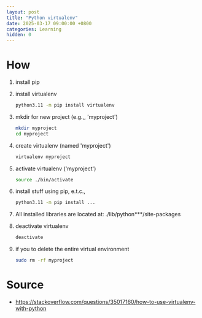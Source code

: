 ```yaml
---
layout: post
title: "Python virtualenv"
date: 2025-03-17 09:00:00 +0800
categories: Learning
hidden: 0
---
```


# How

1. install pip
2. install virtualenv

    ```sh
    python3.11 -m pip install virtualenv
    ```

3. mkdir for new project (e.g.,, 'myproject')

    ```sh
    mkdir myproject
    cd myproject
    ```

4. create virtualenv (named 'myproject')

    ```sh
    virtualenv myproject
    ```

5. activate virtualenv ('myproject')

    ```sh
    source ./bin/activate
    ```

6. install stuff using pip, e.t.c.,

    ```sh
    python3.11 -m pip install ...
    ```

7. All installed libraries are located at: ./lib/python***/site-packages

8. deactivate virtualenv

    ```sh
    deactivate
    ```

9. if you to delete the entire virtual environment

    ```sh
    sudo rm -rf myproject
    ```

# Source

- https://stackoverflow.com/questions/35017160/how-to-use-virtualenv-with-python
